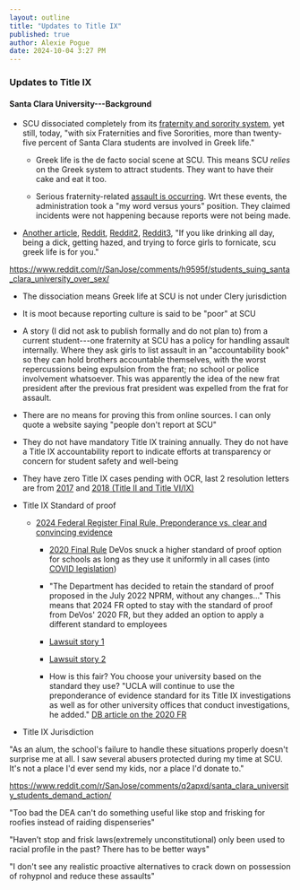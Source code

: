 ```yaml
---
layout: outline
title: "Updates to Title IX"
published: true
author: Alexie Pogue
date: 2024-10-04 3:27 PM
---
```


### Updates to Title IX 

#### Santa Clara University---Background 

- SCU dissociated completely from its [fraternity and sorority system](https://dh.scu.edu/exhibits/exhibits/show/greeklifescu), yet still, today, "with six Fraternities and five Sororities, more than twenty-five percent of Santa Clara students are involved in Greek life."

	- Greek life is the de facto social scene at SCU. This means SCU *relies* on the Greek system to attract students. They want to have their cake and eat it too.

	- Serious fraternity-related [assault is occurring](https://www.mercurynews.com/2021/10/04/santa-clara-university-students-demand-action-from-school-after-multiple-sexual-assault-allegations/amp/). Wrt these events, the administration took a "my word versus yours" position. They claimed incidents were not happening because reports were not being made. 

- [Another article](https://www.ktvu.com/news/sexual-assaults-go-largely-unreported-santa-clara-university-and-students-talk-disparity-in-numbers), [Reddit](https://www.reddit.com/r/SCU/comments/12snkpf/how_bad_is_sexual_assault_at_scu/), [Reddit2](https://www.reddit.com/r/SCU/comments/17yppxz/give_it_to_me_straight_how_is_scu_i_need_the_real/), [Reddit3](https://www.reddit.com/r/SCU/comments/el64lo/greek_life_reputation/), "If you like drinking all day, being a dick, getting hazed, and trying to force girls to fornicate, scu greek life is for you." 

https://www.reddit.com/r/SanJose/comments/h9595f/students_suing_santa_clara_university_over_sex/
			
- The dissociation means Greek life at SCU is not under Clery jurisdiction 

- It is moot because reporting culture is said to be "poor" at SCU

- A story (I did not ask to publish formally and do not plan to) from a current student---one fraternity at SCU has a policy for handling assault internally. Where they ask girls to list assault in an "accountability book" so they can hold brothers accountable themselves, with the worst repercussions being expulsion from the frat; no school or police involvement whatsoever. This was apparently the idea of the new frat president after the previous frat president was expelled from the frat for assault. 

- There are no means for proving this from online sources. I can only quote a website saying "people don't report at SCU"

- They do not have mandatory Title IX training annually. They do not have a Title IX accountability report to indicate efforts at transparency or concern for student safety and well-being 

- They have zero Title IX cases pending with OCR, last 2 resolution letters are from [2017](https://www.ed.gov/sites/ed/files/about/offices/list/ocr/docs/investigations/more/09172106-a.pdf) and [2018 (Title II and Title VI/IX)](https://www.ed.gov/sites/ed/files/about/offices/list/ocr/docs/investigations/more/09172584-a.pdf)

- Title IX Standard of proof

	- [2024 Federal Register Final Rule, Preponderance vs. clear and convincing evidence](https://www.federalregister.gov/d/2024-07915/p-2424)

		- [2020 Final Rule](https://www.cnn.com/2020/05/06/politics/education-secretary-betsy-devos-title-ix-regulations/index.html) DeVos snuck a higher standard of proof option for schools as long as they use it uniformly in all cases (into [COVID legislation](https://x.com/EdWorkforceDems/status/1258058830463799300))

		- "The Department has decided to retain the standard of proof proposed in the July 2022 NPRM, without any changes..." This means that 2024 FR opted to stay with the standard of proof from DeVos' 2020 FR, but they added an option to apply a different standard to employees

		- [Lawsuit story 1](https://topclassactions.com/lawsuit-settlements/sexual-assault-abuse/students-suing-santa-clara-university-over-sexual-assault-claims-criticize-title-ix-changes/)

		- [Lawsuit story 2](https://www.mercurynews.com/2020/06/14/students-suing-santa-clara-university-over-sex-assault-cases-join-chorus-of-title-ix-concerns/)

		- How is this fair? You choose your university based on the standard they use? "UCLA will continue to use the preponderance of evidence standard for its Title IX investigations as well as for other university offices that conduct investigations, he added." [DB article on the 2020 FR](https://dailybruin.com/2020/08/16/new-title-ix-policies-prompt-calls-on-ucla-to-protect-survivors-of-sexual-violence)

- Title IX Jurisdiction




"As an alum, the school's failure to handle these situations properly doesn't surprise me at all. I saw several abusers protected during my time at SCU. It's not a place I'd ever send my kids, nor a place I'd donate to."

https://www.reddit.com/r/SanJose/comments/q2apxd/santa_clara_university_students_demand_action/

"Too bad the DEA can't do something useful like stop and frisking for roofies instead of raiding dispenseries"


"Haven’t stop and frisk laws(extremely unconstitutional) only been used to racial profile in the past? There has to be better ways"

"I don't see any realistic proactive alternatives to crack down on possession of rohypnol and reduce these assaults"